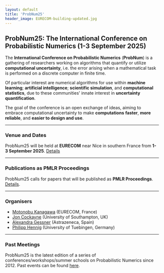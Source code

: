 ```yaml
---
layout: default
title: 'ProbNum25'
header_image: EURECOM-building-updated.jpg
---
```

## ProbNum25: The International Conference on Probabilistic Numerics (1-3 September 2025) 

The **International Conference on Probabilistic Numerics** (**ProbNum**) is a gathering of researchers working on algorithms that quantify or utilize **computational uncertainty**, i.e. the error arising when a mathematical task is performed on a discrete computer in finite time. 

Of particular interest are numerical algorithms for use within **machine learning**; **artificial intelligence**; **scientific simulation**, and **computational statistics**, due to these communities' innate interest in **uncertainty quantification**. 

The goal of the conference is an open exchange of ideas, aiming to embrace computational uncertainty to make **computations** **faster**, **more reliable**, and **easier to design and use**. 

--- 
### Venue and Dates

ProbNum25 will be held at **EURECOM** near Nice in southern France from **1-3 September 2025**. [Details](/venue.html)

--- 
### Publications as PMLR Proceedings
ProbNum25 calls for papers that will be published as **PMLR Proceedings**. [Details](/submissions.html).

---
### Organisers  

- [Motonobu Kanagawa](https://sites.google.com/site/motonobukanagawa/) (EURECOM, France)
- [Jon Cockayne](https://joncockayne.me/) (University of Southampton, UK)
- [Alexandra Gessner](https://github.com/alpiges) (Astrazeneca, Spain)
- [Philipp Hennig](https://uni-tuebingen.de/en/fakultaeten/mathematisch-naturwissenschaftliche-fakultaet/fachbereiche/informatik/lehrstuehle/methods-of-machine-learning/start/) (University of Tuebingen, Germany)

---
### Past Meetings
ProbNum25 is the latest edition of a series of conferences/workshops/summer schools on Probabilistic Numerics since 2012. Past events can be found [here](https://www.probabilistic-numerics.org/meetings/).

